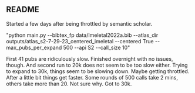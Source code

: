## README

Started a few days after being throttled by semantic scholar.

"python main.py --bibtex_fp data/Imeletal2022a.bib --atlas_dir outputs/atlas_s2-7-29-23_centered_imeletal  --centered True --max_pubs_per_expand 500 --api S2 --call_size 10"

First 41 pubs are ridiculously slow.
Finished overnight with no issues, though. 
And second run to 20k does not seem to be too slow either.
Trying to expand to 30k, things seem to be slowing down. Maybe getting throttled.
After a little bit things get faster.
Some rounds of 500 calls take 2 mins, others take more than 20. Not sure why.
Got to 30k.
